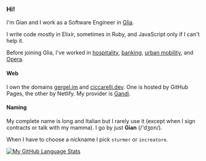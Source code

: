 ### Hi!

I'm Gian and I work as a Software Engineer in [Glia](https://www.glia.com/).

I write code mostly in Elixir, sometimes in Ruby, and JavaScript only if I can't help it.

Before joining Glia, I've worked in [hospitality](https://amadeus.com/en), [banking](https://allitude.it/), [urban mobility](https://bolt.eu/), and [Opera](https://www.opera.com/).

#### Web

I own the domains [gergel.im](https://www.gergel.im) and [ciccarelli.dev](https://ciccarelli.dev). One is hosted by GitHub Pages, the other by Netlify. My provider is [Gandi](https://gandi.net).

#### Naming

My complete name is long and Italian but I rarely use it (except when I sign contracts or talk with my mamma). I go by just **Gian** (/'dʒɒn/).

When I have to choose a nickname I pick `sturmer` or `increatore`.

<!--
[![My GitHub Stats](https://github-readme-stats.vercel.app/api/?username=sturmer&count_private=true&theme=tokyonight&showicons=true)]()
-->

[![My GitHub Language Stats](https://github-readme-stats.vercel.app/api/top-langs/?username=sturmer&langs_count=5&theme=tokyonight)]()

<!--
**sturmer/sturmer** is a ✨ _special_ ✨ repository because its `README.md` (this file) appears on your GitHub profile.

Here are some ideas to get you started:

- 🔭 I’m currently working on ...
- 🌱 I’m currently learning ...
- 👯 I’m looking to collaborate on ...
- 🤔 I’m looking for help with ...
- 💬 Ask me about ...
- 📫 How to reach me: ...
- 😄 Pronouns: ...
- ⚡ Fun fact: ...
-->


